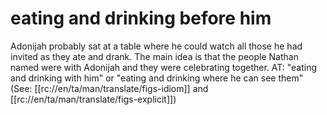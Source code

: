 # eating and drinking before him

Adonijah probably sat at a table where he could watch all those he had invited as they ate and drank. The main idea is that the people Nathan named were with Adonijah and they were celebrating together. AT: "eating and drinking with him" or "eating and drinking where he can see them" (See: [[rc://en/ta/man/translate/figs-idiom]] and [[rc://en/ta/man/translate/figs-explicit]])

